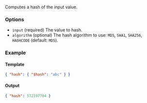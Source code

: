 Computes a hash of the input value.

### Options

- `input` (required) The value to hash.
- `algorithm` (optional) The hash algorithm to use: `MD5`, `SHA1`, `SHA256`, `HASHCODE` (default: `MD5`).

### Example

#### Template
```json
{ "hash": { "$hash": "abc" } }
```
#### Output
```json
{ "hash": 572197704 }
```